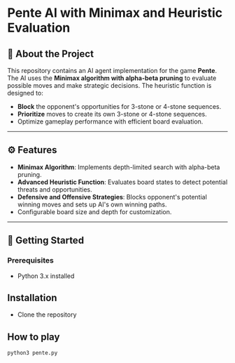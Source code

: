 # Pente AI with Minimax and Heuristic Evaluation

## 🧠 About the Project
This repository contains an AI agent implementation for the game **Pente**. The AI uses the **Minimax algorithm with alpha-beta pruning** to evaluate possible moves and make strategic decisions. The heuristic function is designed to:
- **Block** the opponent's opportunities for 3-stone or 4-stone sequences.
- **Prioritize** moves to create its own 3-stone or 4-stone sequences.
- Optimize gameplay performance with efficient board evaluation.

---

## ⚙️ Features
- **Minimax Algorithm**: Implements depth-limited search with alpha-beta pruning.
- **Advanced Heuristic Function**: Evaluates board states to detect potential threats and opportunities.
- **Defensive and Offensive Strategies**: Blocks opponent's potential winning moves and sets up AI's own winning paths.
- Configurable board size and depth for customization.

---

## 🚀 Getting Started

### Prerequisites
- Python 3.x installed

## Installation
- Clone the repository
## How to play
`python3 pente.py`
